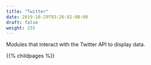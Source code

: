 ```yaml
---
title: "Twitter"
date: 2019-10-29T03:26:02-08:00
draft: false
weight: 255
---
```


Modules that interact with the Twitter API to display data.

{{% childpages %}}
